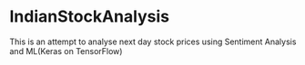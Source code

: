 # IndianStockAnalysis
This is an attempt to analyse next day stock prices using Sentiment Analysis and ML(Keras on TensorFlow)
